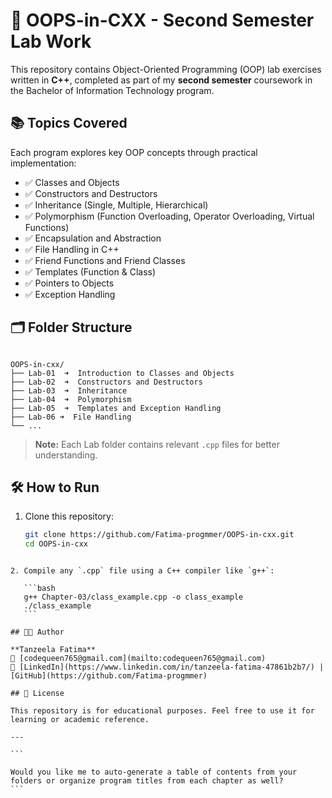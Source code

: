 # 🧠 OOPS-in-CXX - Second Semester Lab Work

This repository contains Object-Oriented Programming (OOP) lab exercises written in **C++**, completed as part of my **second semester** coursework in the Bachelor of Information Technology program.

## 📚 Topics Covered

Each program explores key OOP concepts through practical implementation:

- ✅ Classes and Objects
- ✅ Constructors and Destructors
- ✅ Inheritance (Single, Multiple, Hierarchical)
- ✅ Polymorphism (Function Overloading, Operator Overloading, Virtual Functions)
- ✅ Encapsulation and Abstraction
- ✅ File Handling in C++
- ✅ Friend Functions and Friend Classes
- ✅ Templates (Function & Class)
- ✅ Pointers to Objects
- ✅ Exception Handling

## 🗂️ Folder Structure

```

OOPS-in-cxx/
├── Lab-01  ➜  Introduction to Classes and Objects
├── Lab-02  ➜  Constructors and Destructors
├── Lab-03  ➜  Inheritance
├── Lab-04  ➜  Polymorphism
├── Lab-05  ➜  Templates and Exception Handling
├── Lab-06 ➜  File Handling
└── ...

````

> **Note:** Each Lab folder contains relevant `.cpp` files  for better understanding.

## 🛠️ How to Run

1. Clone this repository:

   ```bash
   git clone https://github.com/Fatima-progmmer/OOPS-in-cxx.git
   cd OOPS-in-cxx
````

2. Compile any `.cpp` file using a C++ compiler like `g++`:

   ```bash
   g++ Chapter-03/class_example.cpp -o class_example
   ./class_example
   ```

## 👩‍💻 Author

**Tanzeela Fatima**
📧 [codequeen765@gmail.com](mailto:codequeen765@gmail.com)
🔗 [LinkedIn](https://www.linkedin.com/in/tanzeela-fatima-47861b2b7/) | [GitHub](https://github.com/Fatima-progmmer)

## 📄 License

This repository is for educational purposes. Feel free to use it for learning or academic reference.

---

```

Would you like me to auto-generate a table of contents from your folders or organize program titles from each chapter as well?
```
